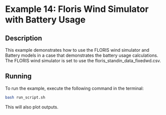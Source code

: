 # Example 14: Floris Wind Simulator with Battery Usage

## Description

This example demonstrates how to use the FLORIS wind simulator and Battery models in a case that demonstrates the battery usage calculations.  The FLORIS wind simulator is set to use
the floris_standin_data_fixedwd.csv.

## Running

To run the example, execute the following command in the terminal:

```bash
bash run_script.sh
```

This will also plot outputs. 
